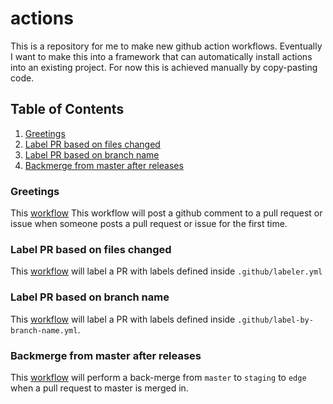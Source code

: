 # actions

This is a repository for me to make new github action workflows. Eventually
I want to make this into a framework that can automatically install actions
into an existing project. For now this is achieved manually by copy-pasting code.

## Table of Contents

1. [Greetings](#greetings)
2. [Label PR based on files changed](#label-PR-based-on-files-changed)
3. [Label PR based on branch name](#label-PR-based-on-branch-name)
4. [Backmerge from master after releases](#backmerge-from-master-after-releases)

### Greetings
This [workflow](https://github.com/codenameyau/actions/tree/master/.github/workflows/github/workflows/greetings.yml)
This workflow will post a github comment to a pull request or issue
when someone posts a pull request or issue for the first time.

### Label PR based on files changed

This [workflow](https://github.com/codenameyau/actions/tree/master/.github/workflows/github/workflows/label-pr-by-files-changed.yml)
will label a PR with labels defined inside `.github/labeler.yml`

### Label PR based on branch name

This [workflow](https://github.com/codenameyau/actions/tree/master/.github/workflows/github/workflows/label-pr-by-branch-name.yml)
will label a PR with labels defined inside `.github/label-by-branch-name.yml`.

### Backmerge from master after releases

This [workflow](https://github.com/codenameyau/actions/tree/master/.github/workflows/github/workflows/post-release.yml)
will perform a back-merge from `master` to `staging` to `edge`
when a pull request to master is merged in.
